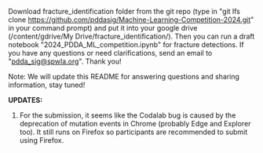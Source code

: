 Download fracture_identification folder from the git repo (type in "git lfs clone https://github.com/pddasig/Machine-Learning-Competition-2024.git" in your command prompt) and put it into your google drive (/content/gdrive/My Drive/fracture_identification/). 
Then you can run a draft notebook "2024_PDDA_ML_competition.ipynb" for fracture detections.
If you have any questions or need clarifications, send an email to "pdda_sig@spwla.org". Thank you!

Note: We will update this README for answering questions and sharing information, stay tuned!

**UPDATES:**
1. For the submission, it seems like the Codalab bug is caused by the deprecation of mutation events in Chrome (probably Edge and Explorer too). It still runs on Firefox so participants are recommended to submit using Firefox.
